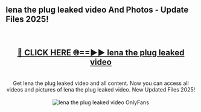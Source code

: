 <h2>lena the plug leaked video And Photos - Update Files 2025!</h2>
<br>
<div align="center">
<h2><a href="https://betterlinks.top/A2PfLJ" rel="nofollow">🔴 CLICK HERE 🌐==►► lena the plug leaked video</a></h2>
<br>
Get lena the plug leaked video and all content. Now you can access all videos and pictures of lena the plug leaked video. New Updated Files 2025!
<br>
<br>
<a href="https://betterlinks.top/A2PfLJ" rel="nofollow" data-target="animated-image.originalLink"><img src="https://i.imgur.com/dJHk4Zq.gif" alt="lena the plug leaked video OnlyFans" style="max-width: 100%; display: inline-block;" data-target="animated-image.originalImage"></a>
</div>
<br>
